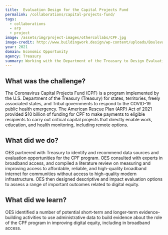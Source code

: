 ```yaml
---
title:  Evaluation Design for the Capital Projects Fund
permalink: /collaborations/capital-projects-fund/
tags:
  - collaborations
  - arp
  - project
image: /assets/img/project-images/othercollabs/CPF.jpg
image-credit: http://www.buildingwork.design/wp-content/uploads/Boulevard-Park-Library-02.jpg
year: 2021
domain: Economic Opportunity
agency: Treasury
summary: Working with the Department of the Treasury to Design Evaluations of a Fiscal Transfer Program
---
```

## What was the challenge? 

The Coronavirus Capital Projects Fund (CPF) is a program implemented by the U.S. Department of the Treasury (Treasury) for states, territories, freely associated states, and Tribal governments to respond to the COVID-19 public health emergency. The American Rescue Plan (ARP) Act of 2021 provided $10 billion of funding for CPF to make payments to eligible recipients to carry out critical capital projects that directly enable work, education, and health monitoring, including remote options.

## What did we do? 

OES partnered with Treasury to identify and recommend data sources and evaluation opportunities for the CPF program. OES consulted with experts in broadband access, and compiled a literature review on measuring and improving access to affordable, reliable, and high-quality broadband internet for communities without access to high-quality modern infrastructure. OES then designed descriptive and impact evaluation options to assess a range of important outcomes related to digital equity.

## What did we learn?

OES identified a number of potential short-term and longer-term evidence-building activities to use administrative data to build evidence about the role of the CPF program in improving digital equity, including in broadband access.
